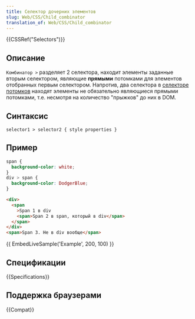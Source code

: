 ```yaml
---
title: Селектор дочерних элементов
slug: Web/CSS/Child_combinator
translation_of: Web/CSS/Child_combinator
---
```


{{CSSRef("Selectors")}}

## Описание

`Комбинатор >` разделяет 2 селектора, находит элементы заданные вторым селектором, являющие **прямыми** потомками для элементов отобранных первым селектором. Напротив, два селектора в [селекторе потомков](/ru/docs/Web/CSS/Descendant_selectors) находят элементы не обязательно являющиеся прямыми потомками, т.е. несмотря на количество "прыжков" до них в DOM.

## Синтаксис

```
selector1 > selector2 { style properties }
```

## Пример

```css
span {
  background-color: white;
}
div > span {
  background-color: DodgerBlue;
}
```

```html
<div>
  <span
    >Span 1 в div
    <span>Span 2 в span, который в div</span>
  </span>
</div>
<span>Span 3. Не в div вообще</span>
```

{{ EmbedLiveSample('Example', 200, 100) }}

## Спецификации

{{Specifications}}

## Поддержка браузерами

{{Compat}}

